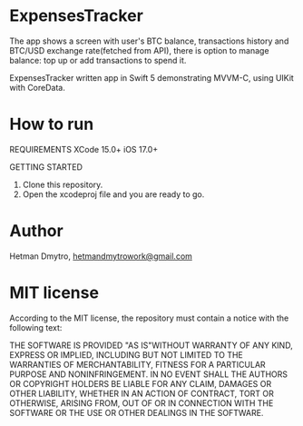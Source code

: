 # ExpensesTracker
The app shows a screen with user's BTC balance, transactions history and BTC/USD exchange rate(fetched from API), there is option to manage balance: top up or add transactions to spend it.

ExpensesTracker written app in Swift 5 demonstrating MVVM-C, using UIKit with CoreData.

# How to run 
REQUIREMENTS 
  XCode 15.0+
  iOS 17.0+

GETTING STARTED
  1. Clone this repository.
  2. Open the xcodeproj file and you are ready to go.

# Author
Hetman Dmytro, hetmandmytrowork@gmail.com

# MIT license
According to the MIT license, the repository must contain a notice with the following text:

THE SOFTWARE IS PROVIDED "AS IS"WITHOUT WARRANTY OF ANY KIND,
EXPRESS OR
IMPLIED, INCLUDING BUT NOT LIMITED TO THE WARRANTIES OF
MERCHANTABILITY,
FITNESS FOR A PARTICULAR PURPOSE AND NONINFRINGEMENT. IN NO
EVENT SHALL THE
AUTHORS OR COPYRIGHT HOLDERS BE LIABLE FOR ANY CLAIM, DAMAGES
OR OTHER
LIABILITY, WHETHER IN AN ACTION OF CONTRACT, TORT OR OTHERWISE,
ARISING FROM,
OUT OF OR IN CONNECTION WITH THE SOFTWARE OR THE USE OR OTHER
DEALINGS IN THE SOFTWARE.
